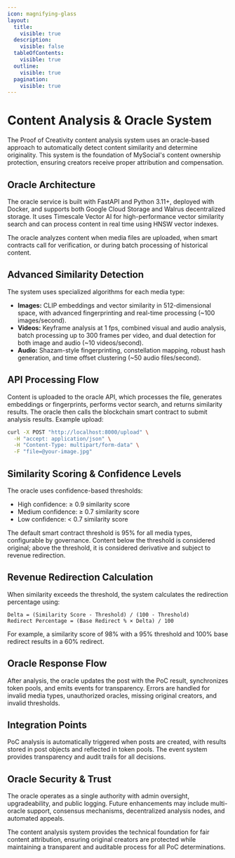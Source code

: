 ```yaml
---
icon: magnifying-glass
layout:
  title:
    visible: true
  description:
    visible: false
  tableOfContents:
    visible: true
  outline:
    visible: true
  pagination:
    visible: true
---
```


# Content Analysis & Oracle System

The Proof of Creativity content analysis system uses an oracle-based approach to automatically detect content similarity and determine originality. This system is the foundation of MySocial's content ownership protection, ensuring creators receive proper attribution and compensation.

## Oracle Architecture

The oracle service is built with FastAPI and Python 3.11+, deployed with Docker, and supports both Google Cloud Storage and Walrus decentralized storage. It uses Timescale Vector AI for high-performance vector similarity search and can process content in real time using HNSW vector indexes.

The oracle analyzes content when media files are uploaded, when smart contracts call for verification, or during batch processing of historical content.

## Advanced Similarity Detection

The system uses specialized algorithms for each media type:
- **Images:** CLIP embeddings and vector similarity in 512-dimensional space, with advanced fingerprinting and real-time processing (~100 images/second).
- **Videos:** Keyframe analysis at 1 fps, combined visual and audio analysis, batch processing up to 300 frames per video, and dual detection for both image and audio (~10 videos/second).
- **Audio:** Shazam-style fingerprinting, constellation mapping, robust hash generation, and time offset clustering (~50 audio files/second).

## API Processing Flow

Content is uploaded to the oracle API, which processes the file, generates embeddings or fingerprints, performs vector search, and returns similarity results. The oracle then calls the blockchain smart contract to submit analysis results. Example upload:

```bash
curl -X POST "http://localhost:8000/upload" \
  -H "accept: application/json" \
  -H "Content-Type: multipart/form-data" \
  -F "file=@your-image.jpg"
```

## Similarity Scoring & Confidence Levels

The oracle uses confidence-based thresholds:
- High confidence: ≥ 0.9 similarity score
- Medium confidence: ≥ 0.7 similarity score
- Low confidence: < 0.7 similarity score

The default smart contract threshold is 95% for all media types, configurable by governance. Content below the threshold is considered original; above the threshold, it is considered derivative and subject to revenue redirection.

## Revenue Redirection Calculation

When similarity exceeds the threshold, the system calculates the redirection percentage using:

```
Delta = (Similarity Score - Threshold) / (100 - Threshold)
Redirect Percentage = (Base Redirect % × Delta) / 100
```

For example, a similarity score of 98% with a 95% threshold and 100% base redirect results in a 60% redirect.

## Oracle Response Flow

After analysis, the oracle updates the post with the PoC result, synchronizes token pools, and emits events for transparency. Errors are handled for invalid media types, unauthorized oracles, missing original creators, and invalid thresholds.

## Integration Points

PoC analysis is automatically triggered when posts are created, with results stored in post objects and reflected in token pools. The event system provides transparency and audit trails for all decisions.

## Oracle Security & Trust

The oracle operates as a single authority with admin oversight, upgradeability, and public logging. Future enhancements may include multi-oracle support, consensus mechanisms, decentralized analysis nodes, and automated appeals.

The content analysis system provides the technical foundation for fair content attribution, ensuring original creators are protected while maintaining a transparent and auditable process for all PoC determinations.
